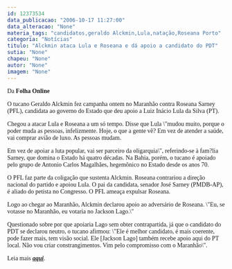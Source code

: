 ```yaml
---
id: 12373534
data_publicacao: "2006-10-17 11:27:00"
data_alteracao: "None"
materia_tags: "candidatos,geraldo Alckmin,Lula,natação,Roseana Porto"
categoria: "Notícias"
titulo: "Alckmin ataca Lula e Roseana e dá apoio a candidato do PDT"
sutia: "None"
chapeu: "None"
autor: "None"
imagem: "None"
---
```

<p><P><FONT face=Verdana>Da <STRONG>Folha Online</STRONG></FONT></P></p>
<p><P><FONT face=Verdana>O tucano Geraldo Alckmin fez campanha ontem no Maranhão contra Roseana Sarney (PFL), candidata ao governo do Estado que deu apoio a Luiz Inácio Lula da Silva (PT).</FONT></P></p>
<p><P><FONT face=Verdana>Chegou a atacar Lula e Roseana a um só tempo. Disse que Lula \"mudou muito, porque o poder muda as pessoas, infelizmente. Hoje, o que a gente vê? Em vez de atender a saúde, vai comprar avião de luxo. As pessoas mudam. </FONT></P></p>
<p><P><FONT face=Verdana>Em vez de apoiar a luta popular, vai ser parceiro da oligarquia\", referindo-se à fam?lia Sarney, que domina o Estado há quatro décadas. Na Bahia, porém, o tucano é apoiado pelo grupo de Antonio Carlos Magalhães, hegemônico no Estado desde os anos 70.</FONT></P></p>
<p><P><FONT face=Verdana>O PFL faz parte da coligação que sustenta Alckmin. Roseana contrariou a direção nacional do partido e apoiou Lula. O pai da candidata, senador José Sarney (PMDB-AP), é aliado do petista no Congresso. O PFL ameaça expulsar Roseana.</FONT></P></p>
<p><P><FONT face=Verdana>Logo ao chegar ao Maranhão, Alckmin declarou apoio ao adversário de Roseana. \"Eu, se votasse no Maranhão, eu votaria no Jackson Lago.\" </FONT></P></p>
<p><P><FONT face=Verdana>Questionado sobre por que apoiaria Lago sem obter contrapartida, já que o candidato do PDT se declarou neutro, o tucano afirmou: \"Ele é melhor candidato, é mais coerente, pode fazer mais, tem visão social. Ele [Jackson Lago] também recebe apoio aqui do PT local. Não vou criar constrangimentos. Vim pelo compromisso com o Maranhão\".</FONT></P></p>
<p><P><FONT face=Verdana>Leia mais <STRONG><EM><A href=\"https://www1.folha.uol.com.br/folha/brasil/ult96u85301.shtml\" target=_blank>aqui</A></EM></STRONG>.</FONT></P> </p>
